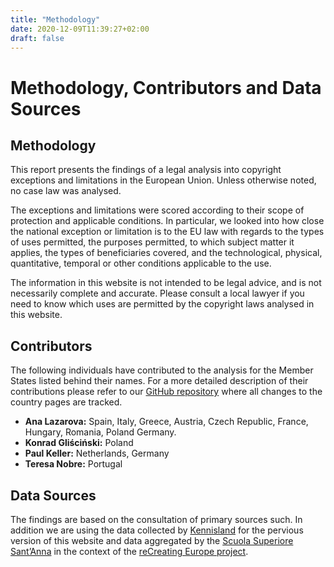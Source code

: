 ```yaml
---
title: "Methodology"
date: 2020-12-09T11:39:27+02:00 
draft: false
---
```

# Methodology, Contributors and Data Sources

## Methodology 

This report presents the findings of a legal analysis into copyright exceptions and limitations in the European Union. Unless otherwise noted, no case law was analysed.

The exceptions and limitations were scored according to their scope of protection and applicable conditions. In particular, we looked into how close the national exception or limitation is to the EU law with regards to the types of uses permitted, the purposes permitted, to which subject matter it applies, the types of beneficiaries covered, and the technological, physical, quantitative, temporal or other conditions applicable to the use.

The information in this website is not intended to be legal advice, and is not necessarily complete and accurate. Please consult a local lawyer if you need to know which uses are permitted by the copyright laws analysed in this website.

## Contributors 

The following individuals have contributed to the analysis for the Member States listed behind their names. For a more detailed description of their contributions please refer to our [GitHub repository](https://github.com/copyrightexceptions/copyrightexceptions.eu) where all changes to the country pages are tracked. 

* **Ana Lazarova:** Spain, Italy, Greece, Austria, Czech Republic, France, Hungary, Romania, Poland Germany. 
* **Konrad Gliściński:** Poland 	
* **Paul Keller:** Netherlands, Germany 
* **Teresa Nobre:** Portugal 

## Data Sources

The findings are based on the consultation of primary sources such. In addition we are using the data collected by [Kennisland](https://www.kl.nl) for the pervious version of this website and data aggregated by the [Scuola Superiore Sant’Anna](https://www.santannapisa.it/en) in the context of the [reCreating Europe project](https://www.recreating.eu). 